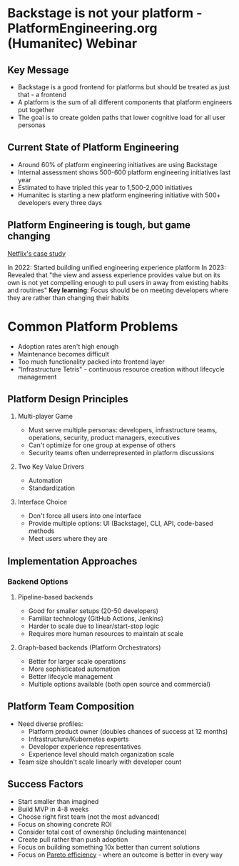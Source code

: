 # Backstage is not your platform - PlatformEngineering.org (Humanitec) Webinar

## Key Message

- Backstage is a good frontend for platforms but should be treated as just that - a frontend
- A platform is the sum of all different components that platform engineers put together
- The goal is to create golden paths that lower cognitive load for all user personas

## Current State of Platform Engineering

- Around 60% of platform engineering initiatives are using Backstage
- Internal assessment shows 500-600 platform engineering initiatives last year
- Estimated to have tripled this year to 1,500-2,000 initiatives
- Humanitec is starting a new platform engineering initiative with 500+ developers every three days

## Platform Engineering is tough, but game changing

[Netflix's case study](https://www.youtube.com/watch?v=36FcxlPerdQ)

In 2022: Started building unified engineering experience platform
In 2023: Revealed that "the view and assess experience provides value but on its own is not yet compelling enough to pull users in away from existing habits and routines"
**Key learning**: Focus should be on meeting developers where they are rather than changing their habits

# Common Platform Problems

- Adoption rates aren't high enough
- Maintenance becomes difficult
- Too much functionality packed into frontend layer
- "Infrastructure Tetris" - continuous resource creation without lifecycle management

## Platform Design Principles
1. Multi-player Game
   - Must serve multiple personas: developers, infrastructure teams, operations, security, product managers, executives
   - Can't optimize for one group at expense of others
   - Security teams often underrepresented in platform discussions

2. Two Key Value Drivers
   - Automation
   - Standardization

3. Interface Choice
   - Don't force all users into one interface
   - Provide multiple options: UI (Backstage), CLI, API, code-based methods
   - Meet users where they are

## Implementation Approaches

### Backend Options
1. Pipeline-based backends
   - Good for smaller setups (20-50 developers)
   - Familiar technology (GitHub Actions, Jenkins)
   - Harder to scale due to linear/start-stop logic
   - Requires more human resources to maintain at scale

2. Graph-based backends (Platform Orchestrators)
   - Better for larger scale operations
   - More sophisticated automation
   - Better lifecycle management
   - Multiple options available (both open source and commercial)

## Platform Team Composition
- Need diverse profiles:
  - Platform product owner (doubles chances of success at 12 months)
  - Infrastructure/Kubernetes experts
  - Developer experience representatives
  - Experience level should match organization scale
- Team size shouldn't scale linearly with developer count

## Success Factors
- Start smaller than imagined
- Build MVP in 4-8 weeks
- Choose right first team (not the most advanced)
- Focus on showing concrete ROI
- Consider total cost of ownership (including maintenance)
- Create pull rather than push adoption
- Focus on building something 10x better than current solutions
- Focus on [Pareto efficiency](https://en.wikipedia.org/wiki/Pareto_efficiency) - where an outcome is better in every way
